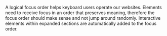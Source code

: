 A logical focus order helps keyboard users operate our websites. Elements need to receive focus in an order that preserves meaning, therefore the focus order should make sense and not jump around randomly. Interactive elements within expanded sections are automatically added to the focus order.